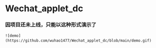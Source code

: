 # Wechat_applet_dc
### 因项目还未上线，只能以这种形式演示了
    ![demo](https://github.com/wuhao1477/Wechat_applet_dc/blob/main/demo.gif)
